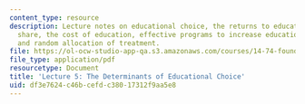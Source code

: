 ```yaml
---
content_type: resource
description: Lecture notes on educational choice, the returns to education, the parental
  share, the cost of education, effective programs to increase educational attainment,
  and random allocation of treatment.
file: https://ol-ocw-studio-app-qa.s3.amazonaws.com/courses/14-74-foundations-of-development-policy-spring-2009/df3e7624c46bcefdc38017312f9aa5e8_MIT14_74s09_lec05.pdf
file_type: application/pdf
resourcetype: Document
title: 'Lecture 5: The Determinants of Educational Choice'
uid: df3e7624-c46b-cefd-c380-17312f9aa5e8
---
```

